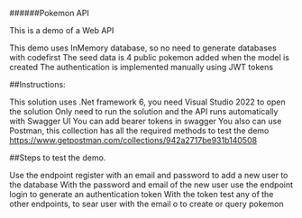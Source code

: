 ######Pokemon API

This is a demo of a Web API

This demo uses InMemory database, so no need to generate databases with codefirst
The seed data is 4 public pokemon added when the model is created
The authentication is implemented manually using JWT tokens

##Instructions:

This solution uses .Net framework 6, you need Visual Studio 2022 to open the solution
Only need to run the solution and the API runs automatically with Swagger UI
You can add bearer tokens in swagger
You also can use Postman, this collection has all the required methods to test the demo https://www.getpostman.com/collections/942a2717be931b140508

##Steps to test the demo.

Use the endpoint register with an email and password to add a new user to the database
With the password and email of the new user use the endpoint login to generate an authentication token
With the token test any of the other endpoints, to sear user with the email o to create or query pokemon